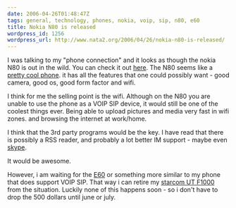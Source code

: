```yaml
---
date: 2006-04-26T01:48:47Z
tags: general, technology, phones, nokia, voip, sip, n80, e60
title: Nokia N80 is released
wordpress_id: 1256
wordpress_url: http://www.nata2.org/2006/04/26/nokia-n80-is-released/
---
```


I was talking to my "phone connection" and it looks as though the nokia N80 is out in the wild. You can check it out <a href="http://www.welectronics.com/gsm/Nokia/Nokia_N80.HTML">here</a>. The N80 seems like a <a href="http://www.symplification.com/node/333">pretty cool phone</a>. it has all the features that one could possibly want - good camera, good os, good form factor and wifi.

I think for me the selling point is the wifi. Although on the N80 you are unable to use the phone as a VOIP SIP device, it would still be one of the coolest things ever. Being able to upload pictures and media very fast in wifi zones. and browsing the internet  at work/home.

I think that the 3rd party programs would be the key. I have read that there is possibly a RSS reader, and probably a lot better IM support - maybe even <a href="http://www.skype.com">skype</a>.

It would be awesome.

However, i am waiting for the <a href="http://www.google.com/url?sa=t&ct=res&cd=1&url=http%3A%2F%2Fwww.europe.nokia.com%2Fnokia%2F0%2C%2C81338%2C00.html&ei=xe1OROu6IL-CigHuoITuCw&sig2=_19jgHqQpGoGv1jbYL3QIw">E60</a> or something more similar to my phone that does support VOIP SIP. That way i can retire my <a href="http://www.utstar.com/Solutions/Handsets/WiFi/">starcom UT F1000</a> from the situation. Luckily none of this happens soon - so i don't have to drop the 500 dollars until june or july.
